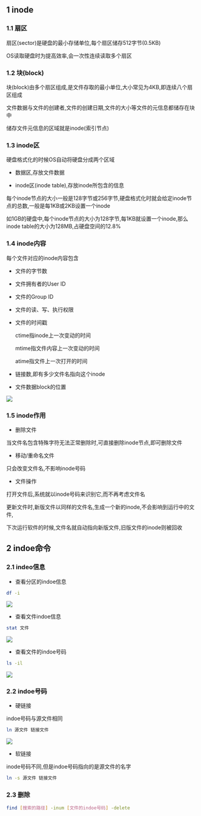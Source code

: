 <!--
 * @Description: 
 * @Version: 1.0
 * @Author: DaLao
 * @Email: dalao_li@163.com
 * @Date: 2021-03-11 11:44:56
 * @LastEditors: dalao
 * @LastEditTime: 2022-04-16 11:09:39
-->

## 1 inode


### 1.1 扇区


扇区(sector)是硬盘的最小存储单位,每个扇区储存512字节(0.5KB)

OS读取硬盘时为提高效率,会一次性连续读取多个扇区



### 1.2 块(block)


块(block)由多个扇区组成,是文件存取的最小单位,大小常见为4KB,即连续八个扇区组成

文件数据与文件的创建者,文件的创建日期,文件的大小等文件的元信息都储存在块中

储存文件元信息的区域就是inode(索引节点)



### 1.3 inode区


硬盘格式化的时候OS自动将硬盘分成两个区域

- 数据区,存放文件数据

- inode区(inode table),存放inode所包含的信息

每个inode节点的大小一般是128字节或256字节,硬盘格式化时就会给定inode节点的总数,一般是每1KB或2KB设置一个inode

如1GB的硬盘中,每个inode节点的大小为128字节,每1KB就设置一个inode,那么inode table的大小为128MB,占硬盘空间的12.8\%



### 1.4 inode内容


每个文件对应的inode内容包含

- 文件的字节数

- 文件拥有者的User ID

- 文件的Group ID

- 文件的读、写、执行权限

- 文件的时间戳

    ctime指inode上一次变动的时间

    mtime指文件内容上一次变动的时间

    atime指文件上一次打开的时间

- 链接数,即有多少文件名指向这个inode

- 文件数据block的位置

![](https://cdn.hurra.ltd/img/20220401223348.png)



### 1.5 inode作用


- 删除文件

当文件名包含特殊字符无法正常删除时,可直接删除inode节点,即可删除文件


- 移动/重命名文件

只会改变文件名,不影响inode号码

- 文件操作

打开文件后,系统就以inode号码来识别它,而不再考虑文件名

更新文件时,新版文件以同样的文件名,生成一个新的inode,不会影响到运行中的文件,

下次运行软件的时候,文件名就自动指向新版文件,旧版文件的inode则被回收



## 2 indoe命令


### 2.1 indeo信息


- 查看分区的indoe信息
  
```sh
df -i
```
![](https://cdn.hurra.ltd/img/20211227232839.png)


- 查看文件indoe信息
  
```sh
stat 文件
```


![](https://cdn.hurra.ltd/img/20211227232930.png)


- 查看文件的indoe号码
  
```sh
ls -il
```
![](https://cdn.hurra.ltd/img/20211227233018.png)



### 2.2 indoe号码


- 硬链接

indoe号码与源文件相同

```sh
ln 源文件 链接文件
```
![](https://cdn.hurra.ltd/img/20211227234119.png)


- 软链接

inode号码不同,但是indoe号码指向的是源文件的名字

```sh
ln -s 源文件 链接文件
```


### 2.3 删除

```sh
find [搜索的路径] -inum [文件的indoe号码] -delete
```



